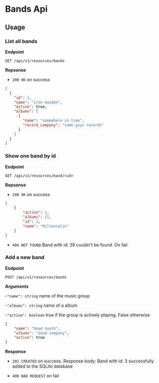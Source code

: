 # Bands Api

## Usage

### List all bands
**Endpoint**

`GET /api/v1/resources/bands`

**Repsonse**
- `200 OK` on success
```json
[
  {
    "id": 1,
    "name": "iron maiden",
    "active": true,
    "albums": [
      {
        "name": "somewhere in time",
        "record_company": "some guys records"
      } 
    ] 
  }
]
```

### Show one band by id
**Endpoint**

`GET /api/v1/resources/band/<id>`

**Repsonse**
- `200 OK` on success
```json
[
    {
        "active": 1,
        "albums": [],
        "id": 3,
        "name": "Millencolin"
    }
]
```
- `404 NOT FOUND` Band with id: 39 couldn't be found. On fail

### Add a new band
**Endpoint**

`POST /api/v1/resources/bands`

**Arguments**

-`"name": string` name of the music group

-`"albums": string` name of a album

-`"active": boolean` true if the group is actively playing. False otherwise

```json
{
    "name": "Dead south",
    "albums": "Good company",
    "active": true
}
```
**Response**

- `201 CREATED` on success. Response body: Band with id: 3 successfully added to the SQLite database

- `400 BAD REQUEST` on fail



